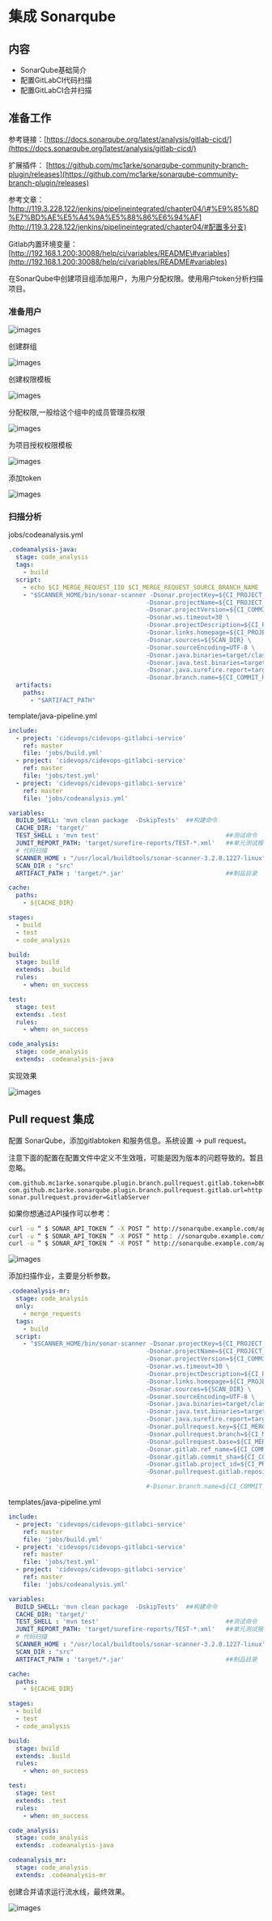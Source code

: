 # 集成 Sonarqube

## 内容

* SonarQube基础简介
* 配置GitLabCI代码扫描
* 配置GitLabCI合并扫描

## 准备工作

参考链接：[https://docs.sonarqube.org/latest/analysis/gitlab-cicd/](https://docs.sonarqube.org/latest/analysis/gitlab-cicd/)

扩展插件： [https://github.com/mc1arke/sonarqube-community-branch-plugin/releases](https://github.com/mc1arke/sonarqube-community-branch-plugin/releases)

参考文章：[http://119.3.228.122/jenkins/pipelineintegrated/chapter04/\#%E9%85%8D%E7%BD%AE%E5%A4%9A%E5%88%86%E6%94%AF](http://119.3.228.122/jenkins/pipelineintegrated/chapter04/#配置多分支)

Gitlab内置环境变量： [http://192.168.1.200:30088/help/ci/variables/README\#variables](http://192.168.1.200:30088/help/ci/variables/README#variables)

在SonarQube中创建项目组添加用户，为用户分配权限。使用用户token分析扫描项目。

### 准备用户

![images](../../../.gitbook/assets/02-04%20%281%29.png)

创建群组

![images](../../../.gitbook/assets/02-01%20%281%29.png)

创建权限模板

![images](../../../.gitbook/assets/02-02%20%281%29.png)

分配权限,一般给这个组中的成员管理员权限

![images](../../../.gitbook/assets/02-03%20%281%29.png)

为项目授权权限模板

![images](../../../.gitbook/assets/02-05%20%281%29.png)

添加token

![images](../../../.gitbook/assets/02-06%20%281%29.png)

### 扫描分析

jobs/codeanalysis.yml

```yaml
.codeanalysis-java:
  stage: code_analysis
  tags:
    - build
  script:
    - echo $CI_MERGE_REQUEST_IID $CI_MERGE_REQUEST_SOURCE_BRANCH_NAME  $CI_MERGE_REQUEST_TARGET_BRANCH_NAME
    - "$SCANNER_HOME/bin/sonar-scanner -Dsonar.projectKey=${CI_PROJECT_NAME} \
                                      -Dsonar.projectName=${CI_PROJECT_NAME} \
                                      -Dsonar.projectVersion=${CI_COMMIT_REF_NAME} \
                                      -Dsonar.ws.timeout=30 \
                                      -Dsonar.projectDescription=${CI_PROJECT_TITLE} \
                                      -Dsonar.links.homepage=${CI_PROJECT_URL} \
                                      -Dsonar.sources=${SCAN_DIR} \
                                      -Dsonar.sourceEncoding=UTF-8 \
                                      -Dsonar.java.binaries=target/classes \
                                      -Dsonar.java.test.binaries=target/test-classes \
                                      -Dsonar.java.surefire.report=target/surefire-reports \
                                      -Dsonar.branch.name=${CI_COMMIT_REF_NAME}"
  artifacts:
    paths:
      - "$ARTIFACT_PATH"
```

template/java-pipeline.yml

```yaml
include:
  - project: 'cidevops/cidevops-gitlabci-service'
    ref: master
    file: 'jobs/build.yml'
  - project: 'cidevops/cidevops-gitlabci-service'
    ref: master
    file: 'jobs/test.yml'
  - project: 'cidevops/cidevops-gitlabci-service'
    ref: master
    file: 'jobs/codeanalysis.yml'

variables:
  BUILD_SHELL: 'mvn clean package  -DskipTests'  ##构建命令
  CACHE_DIR: 'target/'
  TEST_SHELL : 'mvn test'                                   ##测试命令
  JUNIT_REPORT_PATH: 'target/surefire-reports/TEST-*.xml'   ##单元测试报告
  # 代码扫描
  SCANNER_HOME : "/usr/local/buildtools/sonar-scanner-3.2.0.1227-linux"
  SCAN_DIR : "src"
  ARTIFACT_PATH : 'target/*.jar'                            ##制品目录

cache:
  paths:
    - ${CACHE_DIR}

stages:
  - build
  - test
  - code_analysis

build:
  stage: build
  extends: .build
  rules:
    - when: on_success

test:
  stage: test
  extends: .test
  rules:
    - when: on_success

code_analysis:
  stage: code_analysis
  extends: .codeanalysis-java
```

实现效果

![images](../../../.gitbook/assets/02-04.png)

## Pull request 集成

配置 SonarQube，添加gitlabtoken 和服务信息。系统设置 -&gt; pull request。

注意下面的配置在配置文件中定义不生效哦，可能是因为版本的问题导致的。暂且忽略。

```text
com.github.mc1arke.sonarqube.plugin.branch.pullrequest.gitlab.token=b8Gs1quX5GSeHwyuMWyY
com.github.mc1arke.sonarqube.plugin.branch.pullrequest.gitlab.url=http://192.168.1.200:30088
sonar.pullrequest.provider=GitlabServer
```

如果你想通过API操作可以参考：

```bash
curl -u “ $ SONAR_API_TOKEN ” -X POST “ http://sonarqube.example.com/api/settings/set?key=sonar.pullrequest.provider&value=GitlabServer ” 
curl -u “ $ SONAR_API_TOKEN ” -X POST “ http： //sonarqube.example.com/api/settings/set?key=com.github.mc1arke.sonarqube.plugin.branch.pullrequest.gitlab.url&value=http://gitlab.example.com “ 
curl -u ” $ SONAR_API_TOKEN “ -X POST ” http://sonarqube.example.com/api/settings/set?key=com.github.mc1arke.sonarqube.plugin.branch.pullrequest.gitlab.token&value= $ GITLAB_TOKEN “
```

![images](../../../.gitbook/assets/02-10%20%281%29.png)

添加扫描作业，主要是分析参数。

```yaml
.codeanalysis-mr:
  stage: code_analysis
  only:
    - merge_requests
  tags:
    - build
  script:
    - "$SCANNER_HOME/bin/sonar-scanner -Dsonar.projectKey=${CI_PROJECT_NAME} \
                                      -Dsonar.projectName=${CI_PROJECT_NAME} \
                                      -Dsonar.projectVersion=${CI_COMMIT_REF_NAME} \
                                      -Dsonar.ws.timeout=30 \
                                      -Dsonar.projectDescription=${CI_PROJECT_TITLE} \
                                      -Dsonar.links.homepage=${CI_PROJECT_URL} \
                                      -Dsonar.sources=${SCAN_DIR} \
                                      -Dsonar.sourceEncoding=UTF-8 \
                                      -Dsonar.java.binaries=target/classes \
                                      -Dsonar.java.test.binaries=target/test-classes \
                                      -Dsonar.java.surefire.report=target/surefire-reports \
                                      -Dsonar.pullrequest.key=${CI_MERGE_REQUEST_IID} \
                                      -Dsonar.pullrequest.branch=${CI_MERGE_REQUEST_SOURCE_BRANCH_NAME} \
                                      -Dsonar.pullrequest.base=${CI_MERGE_REQUEST_TARGET_BRANCH_NAME}  \
                                      -Dsonar.gitlab.ref_name=${CI_COMMIT_REF_NAME} \
                                      -Dsonar.gitlab.commit_sha=${CI_COMMIT_SHA}  \
                                      -Dsonar.gitlab.project_id=${CI_PROJECT_PATH} \
                                      -Dsonar.pullrequest.gitlab.repositorySlug=$CI_PROJECT_ID "

                                      #-Dsonar.branch.name=${CI_COMMIT_REF_NAME} -X "
```

templates/java-pipeline.yml

```yaml
include:
  - project: 'cidevops/cidevops-gitlabci-service'
    ref: master
    file: 'jobs/build.yml'
  - project: 'cidevops/cidevops-gitlabci-service'
    ref: master
    file: 'jobs/test.yml'
  - project: 'cidevops/cidevops-gitlabci-service'
    ref: master
    file: 'jobs/codeanalysis.yml'

variables:
  BUILD_SHELL: 'mvn clean package  -DskipTests'  ##构建命令
  CACHE_DIR: 'target/'
  TEST_SHELL : 'mvn test'                                   ##测试命令
  JUNIT_REPORT_PATH: 'target/surefire-reports/TEST-*.xml'   ##单元测试报告
  # 代码扫描
  SCANNER_HOME : "/usr/local/buildtools/sonar-scanner-3.2.0.1227-linux"
  SCAN_DIR : "src"
  ARTIFACT_PATH : 'target/*.jar'                            ##制品目录

cache:
  paths:
    - ${CACHE_DIR}

stages:
  - build
  - test
  - code_analysis

build:
  stage: build
  extends: .build
  rules:
    - when: on_success

test:
  stage: test
  extends: .test
  rules:
    - when: on_success

code_analysis:
  stage: code_analysis
  extends: .codeanalysis-java

codeanalysis_mr:
  stage: code_analysis
  extends: .codeanalysis-mr
```

创建合并请求运行流水线，最终效果。

![images](../../../.gitbook/assets/02-11%20%281%29.png)

